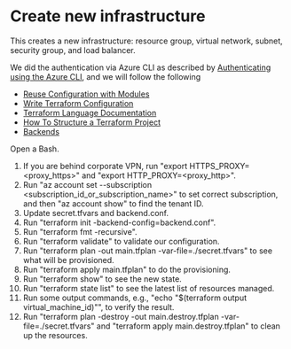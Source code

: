 # Create new infrastructure

This creates a new infrastructure: resource group, virtual network, subnet, security group, and load balancer.

We did the authentication via Azure CLI as described by [Authenticating using the Azure CLI](https://registry.terraform.io/providers/hashicorp/azuread/latest/docs/guides/azure_cli), and we will follow the following

- [Reuse Configuration with Modules](https://learn.hashicorp.com/collections/terraform/modules?utm_source=WEBSITE&utm_medium=WEB_IO&utm_offer=ARTICLE_PAGE&utm_content=DOCS)
- [Write Terraform Configuration](https://learn.hashicorp.com/collections/terraform/configuration-language)
- [Terraform Language Documentation](https://www.terraform.io/language)
- [How To Structure a Terraform Project](https://www.digitalocean.com/community/tutorials/how-to-structure-a-terraform-project)
- [Backends](https://www.terraform.io/language/settings/backends)

Open a Bash.

1. If you are behind corporate VPN, run "export HTTPS_PROXY=<proxy_https>" and "export HTTP_PROXY=<proxy_http>".
2. Run "az account set --subscription <subscription_id_or_subscription_name>" to set correct subscription, and then "az account show" to find the tenant ID.
3. Update secret.tfvars and backend.conf.
4. Run "terraform init -backend-config=backend.conf".
5. Run "terraform fmt -recursive".
6. Run "terraform validate" to validate our configuration.
7. Run "terraform plan -out main.tfplan -var-file=./secret.tfvars" to see what will be provisioned.
8. Run "terraform apply main.tfplan" to do the provisioning.
9. Run "terraform show" to see the new state.
10. Run "terraform state list" to see the latest list of resources managed.
11. Run some output commands, e.g., "echo "$(terraform output virtual_machine_id)"", to verify the result.
12. Run "terraform plan -destroy -out main.destroy.tfplan -var-file=./secret.tfvars" and "terraform apply main.destroy.tfplan" to clean up the resources.
